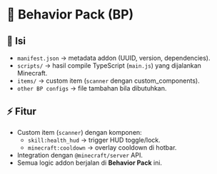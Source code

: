 # 🧩 Behavior Pack (BP)

## 📂 Isi
- `manifest.json` → metadata addon (UUID, version, dependencies).
- `scripts/` → hasil compile TypeScript (`main.js`) yang dijalankan Minecraft.
- `items/` → custom item (`scanner` dengan custom_components).
- `other BP configs` → file tambahan bila dibutuhkan.

## ⚡ Fitur
- Custom item (`scanner`) dengan komponen:
  - `skill:health_hud` → trigger HUD toggle/lock.
  - `minecraft:cooldown` → overlay cooldown di hotbar.
- Integration dengan `@minecraft/server` API.
- Semua logic addon berjalan di **Behavior Pack** ini.
